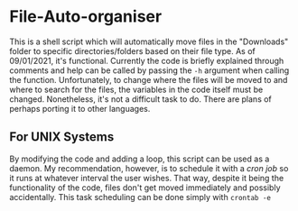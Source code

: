 # File-Auto-organiser
This is a shell script which will automatically move files in the "Downloads" folder to specific directories/folders based on their file type.
As of 09/01/2021, it's functional. Currently the code is briefly explained through comments and help can be called by passing the `-h` argument when calling the function.
Unfortunately, to change where the files will be moved to and where to search for the files, the variables in the code itself must be changed. Nonetheless, it's not a difficult task to do.
There are plans of perhaps porting it to other languages.
## For UNIX Systems
By modifying the code and adding a loop, this script can be used as a daemon. My recommendation, however, is to schedule it with a *cron job* so it runs at whatever interval the user wishes. That way, despite it being the functionality of the code, files don't get moved immediately and possibly accidentally.
This task scheduling can be done simply with `crontab -e`
